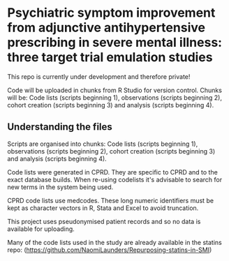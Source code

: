 # Psychiatric symptom improvement from adjunctive antihypertensive prescribing in severe mental illness: three target trial emulation studies

This repo is currently under development and therefore private!

Code will be uploaded in chunks from R Studio for version control. Chunks will be: Code lists (scripts beginning 1), observations (scripts beginning 2), cohort creation (scripts beginning 3) and analysis (scripts beginning 4).

## Understanding the files

Scripts are organised into chunks: Code lists (scripts beginning 1), observations (scripts beginning 2), cohort creation (scripts beginning 3) and analysis (scripts beginning 4).

Code lists were generated in CPRD. They are specific to CPRD and to the exact database builds. When re-using codelists it's advisable to search for new terms in the system being used.

CPRD code lists use medcodes. These long numeric identifiers must be kept as character vectors in R, Stata and Excel to avoid truncation.

This project uses pseudonymised patient records and so no data is available for uploading.

Many of the code lists used in the study are already available in the statins repo: (https://github.com/NaomiLaunders/Repurposing-statins-in-SMI)
